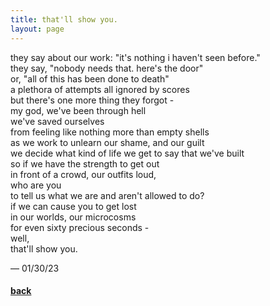 ```yaml
---
title: that'll show you.
layout: page
---
```


they say about our work: "it's nothing i haven't seen before."\
they say, "nobody needs that. here's the door"\
or, "all of this has been done to death"\
a plethora of attempts all ignored by scores\
but there's one more thing they forgot -\
my god, we've been through hell\
we've saved ourselves\
from feeling like nothing more than empty shells\
as we work to unlearn our shame, and our guilt\
we decide what kind of life we get to say that we've built\
so if we have the strength to get out\
in front of a crowd, our outfits loud,\
who are you\
to tell us what we are and aren't allowed to do?\
if we can cause you to get lost\
in our worlds, our microcosms\
for even sixty precious seconds -\
well,\
that'll show you.

&mdash; 01/30/23

#### [back](index)
